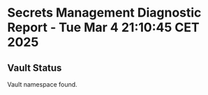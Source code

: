 # Secrets Management Diagnostic Report - Tue Mar  4 21:10:45 CET 2025

## Vault Status
Vault namespace found.
```
